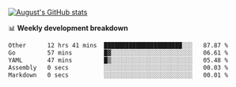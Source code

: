
[![August's GitHub stats](https://github-readme-stats.vercel.app/api?username=zou-weidong&show_icons=true&theme=radical)](https://github.com/zou-weidong)


📊 **Weekly development breakdown**
<!--START_SECTION:waka-->

```txt
Other      12 hrs 41 mins  ██████████████████████░░░   87.87 %
Go         57 mins         █▓░░░░░░░░░░░░░░░░░░░░░░░   06.61 %
YAML       47 mins         █▒░░░░░░░░░░░░░░░░░░░░░░░   05.48 %
Assembly   0 secs          ░░░░░░░░░░░░░░░░░░░░░░░░░   00.03 %
Markdown   0 secs          ░░░░░░░░░░░░░░░░░░░░░░░░░   00.01 %
```

<!--END_SECTION:waka-->
